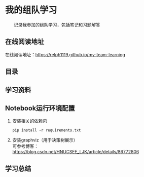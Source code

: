 # 我的组队学习
&emsp;&emsp;记录我参加的组队学习，包括笔记和习题解答

## 在线阅读地址
在线阅读地址：https://relph1119.github.io/my-team-learning

## 目录


## 学习资料


## Notebook运行环境配置
1. 安装相关的依赖包
    ```shell
    pip install -r requirements.txt
    ```
2. 安装graphviz（用于决策树展示）  
    可参考博客：https://blog.csdn.net/HNUCSEE_LJK/article/details/86772806

## 学习总结

